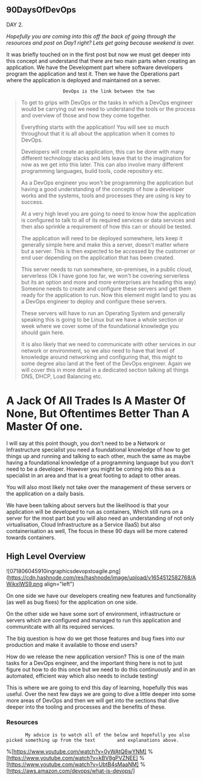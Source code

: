 ## 90DaysOfDevOps
DAY 2.

*Hopefully you are coming into this off the back of going through the resources and post on Day1 right?
 Lets get going because weekend is over.*

It was briefly touched on in the first post but now we must get deeper into this concept and understand that there are two main parts when creating an application. We have the Development part where software developers program the application and test it. Then we have the Operations part where the application is deployed and maintained on a server.

                         DevOps is the link between the two

> To get to grips with DevOps or the tasks in which a DevOps engineer would be carrying out we need to understand the tools or the process and overview of those and how they come together.
> 
> Everything starts with the application! You will see so much throughout that it is all about the application when it comes to DevOps.
> 
> Developers will create an application, this can be done with many different technology stacks and lets leave that to the imagination for now as we get into this later. This can also involve many different programming languages, build tools, code repository etc.
> 
> As a DevOps engineer you won't be programming the application but having a good understanding of the concepts of how a developer works and the systems, tools and processes they are using is key to success.
> 
> At a very high level you are going to need to know how the application is configured to talk to all of its required services or data services and then also sprinkle a requirement of how this can or should be tested.
> 
> The application will need to be deployed somewhere, lets keep it generally simple here and make this a server, doesn't matter where but a server. This is then expected to be accessed by the customer or end user depending on the application that has been created.
> 
> This server needs to run somewhere, on-premises, in a public cloud, serverless (Ok I have gone too far, we won't be covering serverless but its an option and more and more enterprises are heading this way) Someone needs to create and configure these servers and get them ready for the application to run. Now this element might land to you as a DevOps engineer to deploy and configure these servers.
> 
> These servers will have to run an Operating System and generally speaking this is going to be Linux but we have a whole section or week where we cover some of the foundational knowledge you should gain here.
> 
> It is also likely that we need to communicate with other services in our network or environment, so we also need to have that level of knowledge around networking and configuring that, this might to some degree also land at the feet of the DevOps engineer. Again we will cover this in more detail in a dedicated section talking all things DNS, DHCP, Load Balancing etc.


  #  A Jack Of All Trades Is A Master Of None, But Oftentimes Better Than A Master Of one.

  I will say at this point though, you don't need to be a Network or Infrastructure specialist you need a foundational knowledge of how to get things up and running and talking to each other, much the same as maybe having a foundational knowledge of a programming language but you don't need to be a developer. However you might be coming into this as a specialist in an area and that is a great footing to adapt to other areas.

You will also most likely not take over the management of these servers or the application on a daily basis.

We have been talking about servers but the likelihood is that your application will be developed to run as containers, Which still runs on a server for the most part but you will also need an understanding of not only virtualisation, Cloud Infrastructure as a Service (IaaS) but also containerisation as well, The focus in these 90 days will be more catered towards containers.

## High Level Overview

![071806045910ingraphicsdevopstoagile.png](https://cdn.hashnode.com/res/hashnode/image/upload/v1654512582768/AWikxlWS9.png align="left")

On one side we have our developers creating new features and functionality (as well as bug fixes) for the application on one side.

On the other side we have some sort of environment, infrastructure or servers which are configured and managed to run this application and communitcate with all its required services.

The big question is how do we get those features and bug fixes into our production and make it available to those end users?

How do we release the new application version? This is one of the main tasks for a DevOps engineer, and the important thing here is not to just figure out how to do this once but we need to do this continuously and in an automated, efficient way which also needs to include testing!

This is where we are going to end this day of learning, hopefully this was useful. Over the next few days we are going to dive a little deeper into some more areas of DevOps and then we will get into the sections that dive deeper into the tooling and processes and the benefits of these.

### Resources

           My advice is to watch all of the below and hopefully you also picked something up from the text        and explanations above.

%[https://www.youtube.com/watch?v=0yWAtQ6wYNM]
%[https://www.youtube.com/watch?v=kBV8gPVZNEE]
%[https://www.youtube.com/watch?v=UbtB4sMaaNM]
%[https://aws.amazon.com/devops/what-is-devops/]